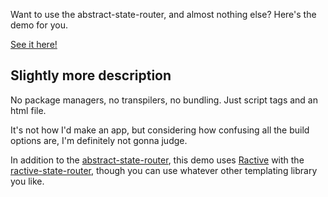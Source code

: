 Want to use the abstract-state-router, and almost nothing else?  Here's the demo for you.

[See it here!](http://tehshrike.github.io/simplest-abstract-state-router-usage)

## Slightly more description

No package managers, no transpilers, no bundling.  Just script tags and an html file.

It's not how I'd make an app, but considering how confusing all the build options are, I'm definitely not gonna judge.

In addition to the [abstract-state-router](https://github.com/TehShrike/abstract-state-router), this demo uses [Ractive](http://www.ractivejs.org/) with the [ractive-state-router](https://github.com/TehShrike/ractive-state-router), though you can use whatever other templating library you like.
